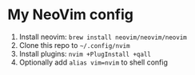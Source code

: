 My NeoVim config
================

1. Install neovim: `brew install neovim/neovim/neovim`
2. Clone this repo to `~/.config/nvim`
3. Install plugins: `nvim +PlugInstall +qall`
4. Optionally add `alias vim=nvim` to shell config
